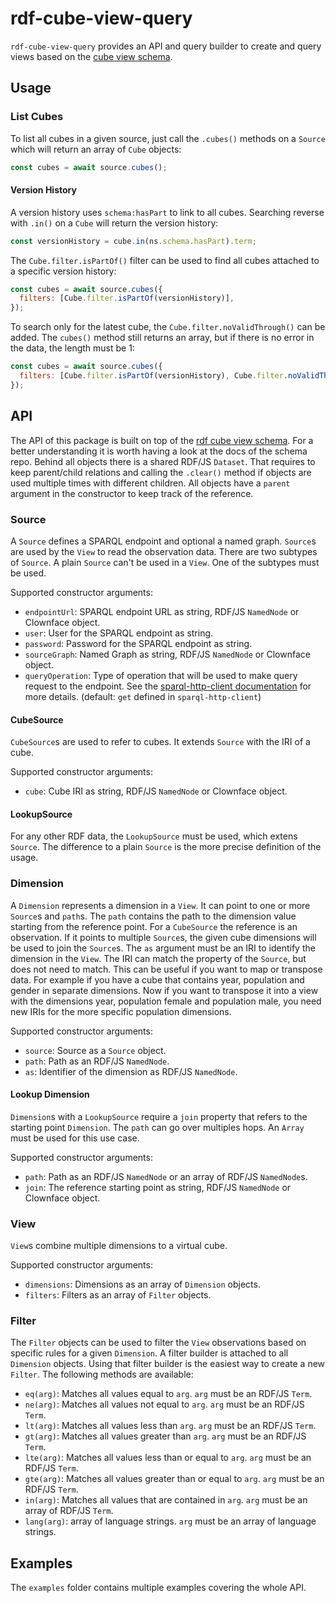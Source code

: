 # rdf-cube-view-query

`rdf-cube-view-query` provides an API and query builder to create and query views based on the [cube view schema](https://github.com/zazuko/rdf-cube-view-schema).

## Usage

### List Cubes

To list all cubes in a given source, just call the `.cubes()` methods on a `Source` which will return an array of `Cube` objects:

```javascript
const cubes = await source.cubes();
```

#### Version History

A version history uses `schema:hasPart` to link to all cubes.
Searching reverse with `.in()` on a `Cube` will return the version history:

```javascript
const versionHistory = cube.in(ns.schema.hasPart).term;
```

The `Cube.filter.isPartOf()` filter can be used to find all cubes attached to a specific version history:

```javascript
const cubes = await source.cubes({
  filters: [Cube.filter.isPartOf(versionHistory)],
});
```

To search only for the latest cube, the `Cube.filter.noValidThrough()` can be added.
The `cubes()` method still returns an array, but if there is no error in the data, the length must be 1:

```javascript
const cubes = await source.cubes({
  filters: [Cube.filter.isPartOf(versionHistory), Cube.filter.noValidThrough()],
});
```

## API

The API of this package is built on top of the [rdf cube view schema](https://github.com/zazuko/rdf-cube-view-schema).
For a better understanding it is worth having a look at the docs of the schema repo.
Behind all objects there is a shared RDF/JS `Dataset`.
That requires to keep parent/child relations and calling the `.clear()` method if objects are used multiple times with different children.
All objects have a `parent` argument in the constructor to keep track of the reference.

### Source

A `Source` defines a SPARQL endpoint and optional a named graph.
`Source`s are used by the `View` to read the observation data.
There are two subtypes of `Source`.
A plain `Source` can't be used in a `View`.
One of the subtypes must be used.

Supported constructor arguments:

- `endpointUrl`: SPARQL endpoint URL as string, RDF/JS `NamedNode` or Clownface object.
- `user`: User for the SPARQL endpoint as string.
- `password`: Password for the SPARQL endpoint as string.
- `sourceGraph`: Named Graph as string, RDF/JS `NamedNode` or Clownface object.
- `queryOperation`: Type of operation that will be used to make query request to the endpoint.
  See the [sparql-http-client documentation](https://zazuko.github.io/sparql-http-client/#/?id=operation) for more details.
  (default: `get` defined in `sparql-http-client`)

#### CubeSource

`CubeSource`s are used to refer to cubes.
It extends `Source` with the IRI of a cube.

Supported constructor arguments:

- `cube`: Cube IRI as string, RDF/JS `NamedNode` or Clownface object.

#### LookupSource

For any other RDF data, the `LookupSource` must be used, which extens `Source`.
The difference to a plain `Source` is the more precise definition of the usage.

### Dimension

A `Dimension` represents a dimension in a `View`.
It can point to one or more `Source`s and `path`s.
The `path` contains the path to the dimension value starting from the reference point.
For a `CubeSource` the reference is an observation.
If it points to multiple `Source`s, the given cube dimensions will be used to join the `Source`s.
The `as` argument must be an IRI to identify the dimension in the `View`.
The IRI can match the property of the `Source`, but does not need to match.
This can be useful if you want to map or transpose data.
For example if you have a cube that contains year, population and gender in separate dimensions.
Now if you want to transpose it into a view with the dimensions year, population female and population male, you need new IRIs for the more specific population dimensions.

Supported constructor arguments:

- `source`: Source as a `Source` object.
- `path`: Path as an RDF/JS `NamedNode`.
- `as`: Identifier of the dimension as RDF/JS `NamedNode`.

#### Lookup Dimension

`Dimension`s with a `LookupSource` require a `join` property that refers to the starting point `Dimension`.
The `path` can go over multiples hops.
An `Array` must be used for this use case.

Supported constructor arguments:

- `path`: Path as an RDF/JS `NamedNode` or an array of RDF/JS `NamedNode`s.
- `join`: The reference starting point as string, RDF/JS `NamedNode` or Clownface object.

### View

`View`s combine multiple dimensions to a virtual cube.

Supported constructor arguments:

- `dimensions`: Dimensions as an array of `Dimension` objects.
- `filters`: Filters as an array of `Filter` objects.

### Filter

The `Filter` objects can be used to filter the `View` observations based on specific rules for a given `Dimension`.
A filter builder is attached to all `Dimension` objects.
Using that filter builder is the easiest way to create a new `Filter`.
The following methods are available:

- `eq(arg)`: Matches all values equal to `arg`.
  `arg` must be an RDF/JS `Term`.
- `ne(arg)`: Matches all values not equal to `arg`.
  `arg` must be an RDF/JS `Term`.
- `lt(arg)`: Matches all values less than `arg`.
  `arg` must be an RDF/JS `Term`.
- `gt(arg)`: Matches all values greater than `arg`.
  `arg` must be an RDF/JS `Term`.
- `lte(arg)`: Matches all values less than or equal to `arg`.
  `arg` must be an RDF/JS `Term`.
- `gte(arg)`: Matches all values greater than or equal to `arg`.
  `arg` must be an RDF/JS `Term`.
- `in(arg)`: Matches all values that are contained in `arg`.
  `arg` must be an array of RDF/JS `Term`.
- `lang(arg)`: array of language strings.
  `arg` must be an array of language strings.

## Examples

The `examples` folder contains multiple examples covering the whole API.
